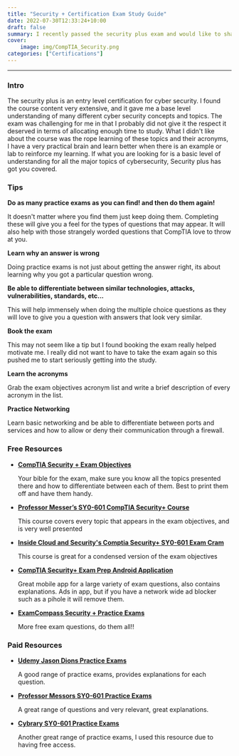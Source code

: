 ```yaml
---
title: "Security + Certification Exam Study Guide"
date: 2022-07-30T12:33:24+10:00
draft: false
summary: I recently passed the security plus exam and would like to share some good resources and tips which helped me through it.
cover:
    image: img/CompTIA_Security.png
categories: ["Certifications"]
---
```


----

### Intro

The security plus is an entry level certification for cyber security. I found the course content very extensive, and it gave me a base level understanding of many different cyber security concepts and topics. The exam was challenging for me in that I probably did not give it the respect it deserved in terms of allocating enough time to study. What I didn't like about the course was the rope learning of these topics and their acronyms, I have a very practical brain and learn better when there is an example or lab to reinforce my learning. If what you are looking for is a basic level of understanding for all the major topics of cybersecurity, Security plus has got you covered.      

### Tips

**Do as many practice exams as you can find! and then do them again!** 

It doesn't matter where you find them just keep doing them. Completing these will give you a feel for the types of questions that may appear. It will also help with those strangely worded questions that CompTIA love to throw at you. 

**Learn why an answer is wrong**

Doing practice exams is not just about getting the answer right, its about learning why you got a particular question wrong.

**Be able to differentiate between similar technologies, attacks, vulnerabilities, standards, etc...**

This will help immensely when doing the multiple choice questions as they will love to give you a question with answers that look very similar.

**Book the exam**

This may not seem like a tip but I found booking the exam really helped motivate me. I really did not want to have to take the exam again so this pushed me to start seriously getting into the study.

**Learn the acronyms**

Grab the exam objectives acronym list and write a brief description of every acronym in the list.

**Practice Networking**

Learn basic networking and be able to differentiate between ports and services and how to allow or deny their communication through a firewall.


### Free Resources 

* **[CompTIA Security + Exam Objectives](https://www.comptia.org/training/resources/exam-objectives)**
    
    Your bible for the exam, make sure you know all the topics presented there and how to differentiate between each of them. Best to print them off and have them handy. 

* **[Professor Messer’s SY0-601 CompTIA Security+ Course](https://www.professormesser.com/security-plus/sy0-601/sy0-601-video/sy0-601-comptia-security-plus-course/)**
    
    This course covers every topic that appears in the exam objectives, and is very well presented  
    

* **[Inside Cloud and Security's Comptia Security+ SY0-601 Exam Cram](https://www.youtube.com/c/InsideAzureManagement)**

    This course is great for a condensed version of the exam objectives
    
* **[CompTIA Security+ Exam Prep Android Application](https://play.google.com/store/apps/details?id=com.abc.comptiasecurityplus&hl=en_AU&gl=US)**

    Great mobile app for a large variety of exam questions, also contains explanations. Ads in app, but if you have a network wide ad blocker such as a pihole it will remove them. 

* **[ExamCompass Security + Practice Exams](https://www.examcompass.com/)**

    More free exam questions, do them all!!

### Paid Resources

* **[Udemy Jason Dions Practice Exams](https://www.udemy.com/course/security-601-exams/)**

    A good range of practice exams, provides explanations for each question.

* **[Professor Messors SY0-601 Practice Exams](https://www.professormesser.com/sy0-601-success-bundle/)**

    A great range of questions and very relevant, great explanations. 

* **[Cybrary SY0-601 Practice Exams](https://app.cybrary.it/browse/comptia-security-sy0-601-practice-assessment)**

    Another great range of practice exams, I used this resource due to having free access.

